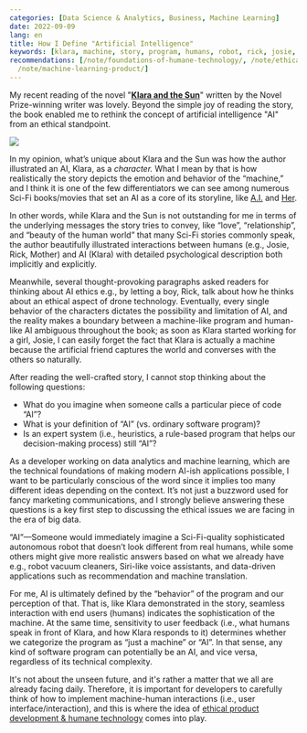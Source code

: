 ```yaml
---
categories: [Data Science & Analytics, Business, Machine Learning]
date: 2022-09-09
lang: en
title: How I Define "Artificial Intelligence"
keywords: [klara, machine, story, program, humans, robot, rick, josie, ethical, behavior]
recommendations: [/note/foundations-of-humane-technology/, /note/ethical-product-developer/,
  /note/machine-learning-product/]
---
```


My recent reading of the novel "[**Klara and the Sun**](https://amzn.to/3BuZIKu)" written by the Novel Prize-winning writer was lovely. Beyond the simple joy of reading the story, the book enabled me to rethink the concept of artificial intelligence "AI" from an ethical standpoint. 

<a href="https://www.amazon.ca/Klara-Sun-Kazuo-Ishiguro/dp/0735281262?_encoding=UTF8&qid=&sr=&linkCode=li1&tag=takuti-20&linkId=43e1dd275275b422ce61588d04743e1d&language=en_CA&ref_=as_li_ss_il" target="_blank"><img border="0" src="//ws-na.amazon-adsystem.com/widgets/q?_encoding=UTF8&ASIN=0735281262&Format=_SL110_&ID=AsinImage&MarketPlace=CA&ServiceVersion=20070822&WS=1&tag=takuti-20&language=en_CA" ></a><img src="https://ir-ca.amazon-adsystem.com/e/ir?t=takuti-20&language=en_CA&l=li1&o=15&a=0735281262" width="1" height="1" border="0" alt="" style="border:none !important; margin:0px !important;" />

In my opinion, what’s unique about Klara and the Sun was how the author illustrated an AI, Klara, as a *character.* What I mean by that is how realistically the story depicts the emotion and behavior of the “machine,” and I think it is one of the few differentiators we can see among numerous Sci-Fi books/movies that set an AI as a core of its storyline, like [A.I.](https://en.wikipedia.org/wiki/A.I._Artificial_Intelligence) and [Her](https://en.wikipedia.org/wiki/Her_%28film%29). 

In other words, while Klara and the Sun is not outstanding for me in terms of the underlying messages the story tries to convey, like “love”, “relationship”, and “beauty of the human world” that many Sci-Fi stories commonly speak, the author beautifully illustrated interactions between humans (e.g., Josie, Rick, Mother) and AI (Klara) with detailed psychological description both implicitly and explicitly. 

Meanwhile, several thought-provoking paragraphs asked readers for thinking about AI ethics e.g., by letting a boy, Rick, talk about how he thinks about an ethical aspect of drone technology. Eventually, every single behavior of the characters dictates the possibility and limitation of AI, and the reality makes a boundary between a machine-like program and human-like AI ambiguous throughout the book; as soon as Klara started working for a girl, Josie, I can easily forget the fact that Klara is actually a machine because the artificial friend captures the world and converses with the others so naturally. 

After reading the well-crafted story, I cannot stop thinking about the following questions:

- What do you imagine when someone calls a particular piece of code “AI”?
- What is your definition of “AI” (vs. ordinary software program)?
- Is an expert system (i.e., heuristics, a rule-based program that helps our decision-making process) still “AI”?

As a developer working on data analytics and machine learning, which are the technical foundations of making modern AI-ish applications possible, I want to be particularly conscious of the word since it implies too many different ideas depending on the context. It’s not just a buzzword used for fancy marketing communications, and I strongly believe answering these questions is a key first step to discussing the ethical issues we are facing in the era of big data. 

“AI”—Someone would immediately imagine a Sci-Fi-quality sophisticated autonomous robot that doesn’t look different from real humans, while some others might give more realistic answers based on what we already have e.g., robot vacuum cleaners, Siri-like voice assistants, and data-driven applications such as recommendation and machine translation. 

For me, AI is ultimately defined by the “behavior” of the program and our perception of that. That is, like Klara demonstrated in the story, seamless interaction with end users (humans) indicates the sophistication of the machine. At the same time, sensitivity to user feedback (i.e., what humans speak in front of Klara, and how Klara responds to it) determines whether we categorize the program as “just a machine” or “AI”. In that sense, any kind of software program can potentially be an AI, and vice versa, regardless of its technical complexity. 

It's not about the unseen future, and it's rather a matter that we all are already facing daily. Therefore, it is important for developers to carefully think of how to implement machine-human interactions (i.e., user interface/interaction), and this is where the idea of [ethical product development & humane technology](/note/foundations-of-humane-technology/) comes into play.
